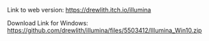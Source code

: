 Link to web version: https://drewlith.itch.io/illumina

Download Link for Windows: https://github.com/drewlith/illumina/files/5503412/Illumina_Win10.zip
